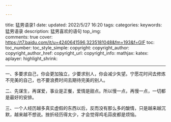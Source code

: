 ```yaml
---

---
```


title: 猛男语录1
date:
updated: 2022/5/27  16:20
tags: 
categories:
keywords: 猛男语录
description: 猛男喜欢的语句
top_img:  
comments: true
cover:  https://t7.baidu.com/it/u=4240641596,3235181048&fm=193&f=GIF
toc:
toc_number:
toc_style_simple:
copyright:
copyright_author:
copyright_author_href:
copyright_url:
copyright_info:
mathjax:
katex:
aplayer:
highlight_shrink:

---

一、多要求自己，你会更加独立，少要求别人，你会减少失望。宁愿花时间去修炼不完美的自己，也不要浪费时间去期待完美的别人。

二、先谋生，再谋爱，事业是正餐，爱情是甜点。所以慢一点，再慢一点，一切都是最好的安排。

三、一个人经历越多真实虚假的东西以后，反而没有那么多的酸情，只是越来越沉默，越来越不想说。挫折经历得太少，才会觉得鸡毛蒜皮都是烦恼。
